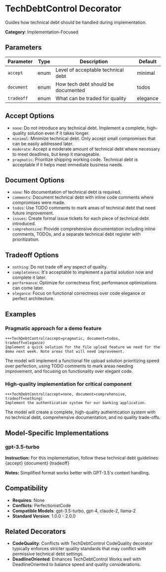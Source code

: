 # TechDebtControl Decorator

Guides how technical debt should be handled during implementation.

**Category**: Implementation-Focused

## Parameters

| Parameter | Type | Description | Default |
|-----------|------|-------------|--------|
| `accept` | enum | Level of acceptable technical debt | minimal |
| `document` | enum | How tech debt should be documented | todos |
| `tradeoff` | enum | What can be traded for quality | elegance |

## Accept Options

- `none`: Do not introduce any technical debt. Implement a complete, high-quality solution even if it takes longer.
- `minimal`: Minimize technical debt. Only accept small compromises that can be easily addressed later.
- `moderate`: Accept a moderate amount of technical debt where necessary to meet deadlines, but keep it manageable.
- `pragmatic`: Prioritize shipping working code. Technical debt is acceptable if it helps meet immediate business needs.

## Document Options

- `none`: No documentation of technical debt is required.
- `comments`: Document technical debt with inline code comments where compromises were made.
- `todos`: Use TODO comments to mark areas of technical debt that need future improvement.
- `issues`: Create formal issue tickets for each piece of technical debt introduced.
- `comprehensive`: Provide comprehensive documentation including inline comments, TODOs, and a separate technical debt register with prioritization.

## Tradeoff Options

- `nothing`: Do not trade off any aspect of quality.
- `completeness`: It's acceptable to implement a partial solution now and complete it later.
- `performance`: Optimize for correctness first; performance optimizations can come later.
- `elegance`: Focus on functional correctness over code elegance or perfect architecture.

## Examples

### Pragmatic approach for a demo feature

```
+++TechDebtControl(accept=pragmatic, document=todos, tradeoff=elegance)
Implement a quick solution for the file upload feature we need for the demo next week. Note areas that will need improvement.
```

The model will implement a functional file upload solution prioritizing speed over perfection, using TODO comments to mark areas needing improvement, and focusing on functionality over elegant code.

### High-quality implementation for critical component

```
+++TechDebtControl(accept=none, document=comprehensive, tradeoff=nothing)
Implement the authentication system for our banking application.
```

The model will create a complete, high-quality authentication system with no technical debt, comprehensive documentation, and no quality trade-offs.

## Model-Specific Implementations

### gpt-3.5-turbo

**Instruction:** For this implementation, follow these technical debt guidelines: {accept} {document} {tradeoff}

**Notes:** Simplified format works better with GPT-3.5's context handling.


## Compatibility

- **Requires**: None
- **Conflicts**: PerfectionistCode
- **Compatible Models**: gpt-3.5-turbo, gpt-4, claude-2, llama-2
- **Standard Version**: 1.0.0 - 2.0.0

## Related Decorators

- **CodeQuality**: Conflicts with TechDebtControl CodeQuality decorator typically enforces stricter quality standards that may conflict with permissive technical debt settings.
- **DeadlineOriented**: Enhances TechDebtControl Works well with DeadlineOriented to balance speed and quality considerations.
